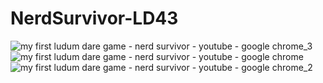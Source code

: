 # NerdSurvivor-LD43

![my first ludum dare game - nerd survivor - youtube - google chrome_3](https://user-images.githubusercontent.com/47462962/53535226-3c6eb980-3b2c-11e9-83d1-db29edd66e83.jpg)
![my first ludum dare game - nerd survivor - youtube - google chrome](https://user-images.githubusercontent.com/47462962/53535227-3d075000-3b2c-11e9-8056-d2432521e5a8.jpg)
![my first ludum dare game - nerd survivor - youtube - google chrome_2](https://user-images.githubusercontent.com/47462962/53535228-3d075000-3b2c-11e9-8668-99bd438260ba.jpg)

